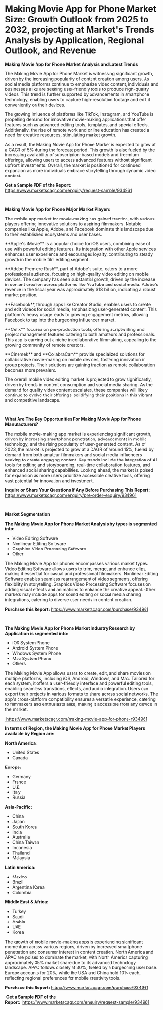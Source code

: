 <p><h1>Making Movie App for Phone Market Size: Growth Outlook from 2025 to 2032, projecting at Market's Trends Analysis by Application, Regional Outlook, and Revenue</h1></p><p><strong>Making Movie App for Phone Market Analysis and Latest Trends</strong></p>
<p><p>The Making Movie App for Phone Market is witnessing significant growth, driven by the increasing popularity of content creation among users. As social media platforms continue to emphasize video content, individuals and businesses alike are seeking user-friendly tools to produce high-quality videos. This trend is further supported by advancements in smartphone technology, enabling users to capture high-resolution footage and edit it conveniently on their devices.</p><p>The growing influence of platforms like TikTok, Instagram, and YouTube is propelling demand for innovative movie-making applications that offer features such as advanced editing tools, templates, and special effects. Additionally, the rise of remote work and online education has created a need for creative resources, stimulating market growth. </p><p>As a result, the Making Movie App for Phone Market is expected to grow at a CAGR of 5% during the forecast period. This growth is also fueled by the increasing availability of subscription-based models and freemium offerings, allowing users to access advanced features without significant upfront investments. Overall, the market is positioned for continued expansion as more individuals embrace storytelling through dynamic video content.</p></p>
<p><strong>Get a Sample PDF of the Report:&nbsp;</strong> <a href="https://www.marketscagr.com/enquiry/request-sample/934961?utm_campaign=2631&utm_medium=2&utm_source=Github&utm_content=ia&utm_term=18042025&utm_id=making-movie-app-for-phone">https://www.marketscagr.com/enquiry/request-sample/934961</a></p>
<p>&nbsp;</p>
<p><strong>Making Movie App for Phone Major Market Players</strong></p>
<p><p>The mobile app market for movie-making has gained traction, with various players offering innovative solutions to aspiring filmmakers. Notable companies like Apple, Adobe, and Facebook dominate this landscape due to their established ecosystems and user bases.</p><p>**Apple's iMovie** is a popular choice for iOS users, combining ease of use with powerful editing features. Its integration with other Apple services enhances user experience and encourages loyalty, contributing to steady growth in the mobile film editing segment.</p><p>**Adobe Premiere Rush**, part of Adobe's suite, caters to a more professional audience, focusing on high-quality video editing on mobile devices. The company has seen substantial growth, driven by the increase in content creation across platforms like YouTube and social media. Adobe's revenue in the fiscal year was approximately $18 billion, indicating a robust market position.</p><p>**Facebook**, through apps like Creator Studio, enables users to create and edit videos for social media, emphasizing user-generated content. This platform's heavy usage leads to growing engagement metrics, allowing Facebook to tap into the burgeoning influencer market.</p><p>**Celtx** focuses on pre-production tools, offering scriptwriting and project management features catering to both amateurs and professionals. This app is carving out a niche in collaborative filmmaking, appealing to the growing community of remote creators.</p><p>**Cinemek** and **CollabraCam** provide specialized solutions for collaborative movie-making on mobile devices, fostering innovation in group projects. Their solutions are gaining traction as remote collaboration becomes more prevalent.</p><p>The overall mobile video editing market is projected to grow significantly, driven by trends in content consumption and social media sharing. As the demand for quality video content escalates, these companies will likely continue to evolve their offerings, solidifying their positions in this vibrant and competitive landscape.</p></p>
<p>&nbsp;</p>
<p><strong>What Are The Key Opportunities For Making Movie App for Phone Manufacturers?</strong></p>
<p><p>The mobile movie-making app market is experiencing significant growth, driven by increasing smartphone penetration, advancements in mobile technology, and the rising popularity of user-generated content. As of 2023, the market is projected to grow at a CAGR of around 15%, fueled by demand from both amateur filmmakers and social media influencers seeking to create engaging content. Key trends include the integration of AI tools for editing and storyboarding, real-time collaboration features, and enhanced social sharing capabilities. Looking ahead, the market is poised for expansion as more users prioritize accessible creative tools, offering vast potential for innovation and investment.</p></p>
<p><strong>Inquire or Share Your Questions If Any Before Purchasing This Report:</strong> <a href="https://www.marketscagr.com/enquiry/pre-order-enquiry/934961?utm_campaign=2631&utm_medium=2&utm_source=Github&utm_content=ia&utm_term=18042025&utm_id=making-movie-app-for-phone">https://www.marketscagr.com/enquiry/pre-order-enquiry/934961</a></p>
<p>&nbsp;</p>
<p><strong>Market Segmentation</strong></p>
<p><strong>The Making Movie App for Phone Market Analysis by types is segmented into:</strong></p>
<p><ul><li>Video Editing Software</li><li>Nonlinear Editing Software</li><li>Graphics Video Processing Software</li><li>Other</li></ul></p>
<p><p>The Making Movie App for phones encompasses various market types. Video Editing Software allows users to trim, merge, and enhance clips, making it essential for casual and professional filmmakers. Nonlinear Editing Software enables seamless rearrangement of video segments, offering flexibility in storytelling. Graphics Video Processing Software focuses on adding visual effects and animations to enhance the creative appeal. Other markets may include apps for sound editing or social media sharing integrations, catering to diverse user needs in content creation.</p></p>
<p><strong>Purchase this Report:&nbsp;</strong><a href="https://www.marketscagr.com/purchase/934961?utm_campaign=2631&utm_medium=2&utm_source=Github&utm_content=ia&utm_term=18042025&utm_id=making-movie-app-for-phone">https://www.marketscagr.com/purchase/934961</a></p>
<p>&nbsp;</p>
<p><strong>The Making Movie App for Phone Market Industry Research by Application is segmented into:</strong></p>
<p><ul><li>iOS System Phone</li><li>Android System Phone</li><li>Windows System Phone</li><li>Mac System Phone</li><li>Others</li></ul></p>
<p><p>The Making Movie App allows users to create, edit, and share movies on multiple platforms, including iOS, Android, Windows, and Mac. Tailored for each system, it offers a user-friendly interface and powerful editing tools, enabling seamless transitions, effects, and audio integration. Users can export their projects in various formats to share across social networks. The app's cross-platform compatibility ensures a versatile experience, catering to filmmakers and enthusiasts alike, making it accessible from any device in the market.</p></p>
<p><a href="https://www.marketscagr.com/making-movie-app-for-phone-r934961?utm_campaign=2631&utm_medium=2&utm_source=Github&utm_content=ia&utm_term=18042025&utm_id=making-movie-app-for-phone">&nbsp;https://www.marketscagr.com/making-movie-app-for-phone-r934961</a></p>
<p><strong>In terms of Region, the Making Movie App for Phone Market Players available by Region are:</strong></p>
<p>
    <p> <strong> North America: </strong>
        <ul>
            <li>United States</li>
            <li>Canada</li>
        </ul>
        </p> 
    <p> <strong> Europe: </strong>
        <ul>
            <li>Germany</li>
            <li>France</li>
            <li>U.K.</li>
            <li>Italy</li>
            <li>Russia</li>
        </ul>
        </p> 
    <p> <strong> Asia-Pacific: </strong>
        <ul>
            <li>China</li>
            <li>Japan</li>
            <li>South Korea</li>
            <li>India</li>
            <li>Australia</li>
            <li>China Taiwan</li>
            <li>Indonesia</li>
            <li>Thailand</li>
            <li>Malaysia</li>
        </ul>
        </p> 
    <p> <strong> Latin America: </strong>
        <ul>
            <li>Mexico</li>
            <li>Brazil</li>
            <li>Argentina Korea</li>
            <li>Colombia</li>
        </ul>
        </p> 
    <p> <strong> Middle East & Africa: </strong>
        <ul>
            <li>Turkey</li>
            <li>Saudi</li>
            <li>Arabia</li>
            <li>UAE</li>
            <li>Korea</li>
        </ul>
    </p>
    </p>
<p><p>The growth of mobile movie-making apps is experiencing significant momentum across various regions, driven by increased smartphone penetration and consumer interest in content creation. North America and APAC are poised to dominate the market, with North America capturing approximately 35% market share due to its advanced technology landscape. APAC follows closely at 30%, fueled by a burgeoning user base. Europe accounts for 20%, while the USA and China hold 10% each, reflecting regional preferences for mobile creativity tools.</p></p>
<p><strong>Purchase this Report: </strong><a href="https://www.marketscagr.com/purchase/934961?utm_campaign=2631&utm_medium=2&utm_source=Github&utm_content=ia&utm_term=18042025&utm_id=making-movie-app-for-phone">https://www.marketscagr.com/purchase/934961</a></p>
<p>&nbsp;<strong>Get a Sample PDF of the Report:&nbsp;&nbsp;</strong><a href="https://www.marketscagr.com/enquiry/request-sample/934961?utm_campaign=2631&utm_medium=2&utm_source=Github&utm_content=ia&utm_term=18042025&utm_id=making-movie-app-for-phone">https://www.marketscagr.com/enquiry/request-sample/934961</a></p>
<p><strong></strong></p>
<p><p></p><p></p><p></p></p>